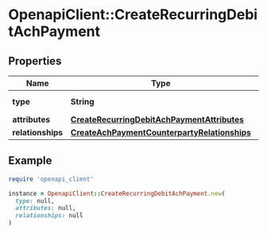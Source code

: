 # OpenapiClient::CreateRecurringDebitAchPayment

## Properties

| Name | Type | Description | Notes |
| ---- | ---- | ----------- | ----- |
| **type** | **String** |  | [default to &#39;recurringDebitAchPayment&#39;] |
| **attributes** | [**CreateRecurringDebitAchPaymentAttributes**](CreateRecurringDebitAchPaymentAttributes.md) |  |  |
| **relationships** | [**CreateAchPaymentCounterpartyRelationships**](CreateAchPaymentCounterpartyRelationships.md) |  |  |

## Example

```ruby
require 'openapi_client'

instance = OpenapiClient::CreateRecurringDebitAchPayment.new(
  type: null,
  attributes: null,
  relationships: null
)
```

